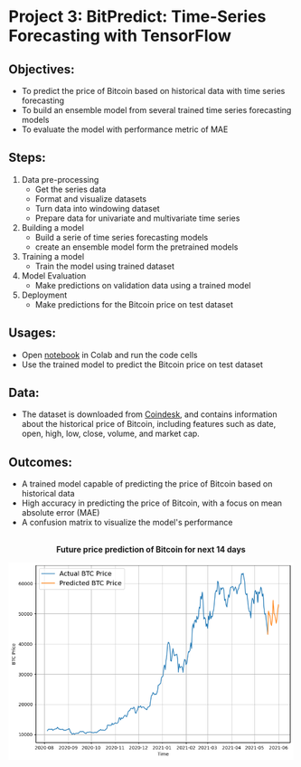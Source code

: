 # Project 3: BitPredict: Time-Series Forecasting with TensorFlow

## Objectives:
- To predict the price of Bitcoin based on historical data with time series forecasting
- To build an ensemble model from several trained time series forecasting models
- To evaluate the model with performance metric of MAE

## Steps:
1. Data pre-processing
    - Get the series data
    - Format and visualize datasets
    - Turn data into windowing dataset
    - Prepare data for univariate and multivariate time series
2. Building a model
   - Build a serie of time series forecasting models
   - create an ensemble model form the pretrained models
3. Training a model
   - Train the model using trained dataset
4. Model Evaluation
   - Make predictions on validation data using a trained model
5. Deployment
   - Make predictions for the Bitcoin price on test dataset

## Usages:
- Open [notebook](https://colab.research.google.com/github/OCR-tech/project-DataScience/blob/main/3_BitPredict_Time_Series_Forecasting/notebook.ipynb) in Colab and run the code cells
- Use the trained model to predict the Bitcoin price on test dataset

## Data:
- The dataset is downloaded from [Coindesk](https://www.coindesk.com/price/bitcoin), and contains information about the historical price of Bitcoin, including features such as date, open, high, low, close, volume, and market cap.

## Outcomes:
- A trained model capable of predicting the price of Bitcoin based on historical data
- High accuracy in predicting the price of Bitcoin, with a focus on mean absolute error (MAE)
- A confusion matrix to visualize the model's performance
<br><br>

<p align="center"><b>Future price prediction of Bitcoin for next 14 days</b></p>

![Alt text](https://github.com/OCR-tech/OCR-tech/blob/main/docs/img/project_ml3a.png)
<br>